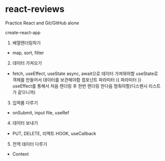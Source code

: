 # react-reviews

Practice React and Git/GitHub alone

create-react-app

1. 배열렌더링하기

- map, sort, filter

2. 데이터 가져오기

- fetch, useEffect, useState
  async, await으로 데이터 가져와야함
  useState로 객체를 만들어서 데이터를 보관해야함
  컴포넌트 파라미터 ({ 파라미터 })
  useEffect를 통해서 처음 렌더링 후 한번 렌더링 한다음 멈춰야함(디스펜시 리스트가 같으니까)

3. 입력폼 다루기

- onSubmit, input file, useRef

4. 데이터 보내기

- PUT, DELETE, 리액트 HOOK, useCallback

5. 전역 데이터 다루기

- Context
